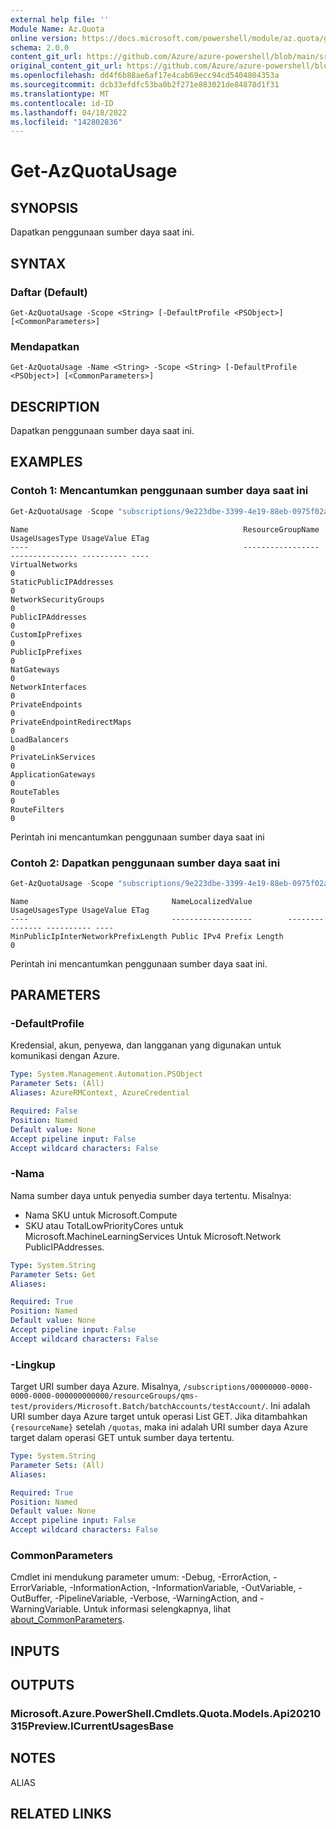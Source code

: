 ```yaml
---
external help file: ''
Module Name: Az.Quota
online version: https://docs.microsoft.com/powershell/module/az.quota/get-azquotausage
schema: 2.0.0
content_git_url: https://github.com/Azure/azure-powershell/blob/main/src/Quota/help/Get-AzQuotaUsage.md
original_content_git_url: https://github.com/Azure/azure-powershell/blob/main/src/Quota/help/Get-AzQuotaUsage.md
ms.openlocfilehash: dd4f6b88ae6af17e4cab69ecc94cd5404804353a
ms.sourcegitcommit: dcb33efdfc53ba0b2f271e883021de84878d1f31
ms.translationtype: MT
ms.contentlocale: id-ID
ms.lasthandoff: 04/18/2022
ms.locfileid: "142802836"
---
```

# Get-AzQuotaUsage

## SYNOPSIS
Dapatkan penggunaan sumber daya saat ini.

## SYNTAX

### Daftar (Default)
```
Get-AzQuotaUsage -Scope <String> [-DefaultProfile <PSObject>] [<CommonParameters>]
```

### Mendapatkan
```
Get-AzQuotaUsage -Name <String> -Scope <String> [-DefaultProfile <PSObject>] [<CommonParameters>]
```

## DESCRIPTION
Dapatkan penggunaan sumber daya saat ini.

## EXAMPLES

### Contoh 1: Mencantumkan penggunaan sumber daya saat ini
```powershell
Get-AzQuotaUsage -Scope "subscriptions/9e223dbe-3399-4e19-88eb-0975f02ac87f/providers/Microsoft.Network/locations/eastus" 
```

```output
Name                                                ResourceGroupName UsageUsagesType UsageValue ETag
----                                                ----------------- --------------- ---------- ----
VirtualNetworks                                                                       0
StaticPublicIPAddresses                                                               0
NetworkSecurityGroups                                                                 0
PublicIPAddresses                                                                     0
CustomIpPrefixes                                                                      0
PublicIpPrefixes                                                                      0
NatGateways                                                                           0
NetworkInterfaces                                                                     0
PrivateEndpoints                                                                      0
PrivateEndpointRedirectMaps                                                           0
LoadBalancers                                                                         0
PrivateLinkServices                                                                   0
ApplicationGateways                                                                   0
RouteTables                                                                           0
RouteFilters                                                                          0
```

Perintah ini mencantumkan penggunaan sumber daya saat ini

### Contoh 2: Dapatkan penggunaan sumber daya saat ini
```powershell
Get-AzQuotaUsage -Scope "subscriptions/9e223dbe-3399-4e19-88eb-0975f02ac87f/providers/Microsoft.Network/locations/eastus" -Name "MinPublicIpInterNetworkPrefixLength"
```

```output
Name                                NameLocalizedValue        UsageUsagesType UsageValue ETag
----                                ------------------        --------------- ---------- ----
MinPublicIpInterNetworkPrefixLength Public IPv4 Prefix Length                 0
```

Perintah ini mencantumkan penggunaan sumber daya saat ini.

## PARAMETERS

### -DefaultProfile
Kredensial, akun, penyewa, dan langganan yang digunakan untuk komunikasi dengan Azure.

```yaml
Type: System.Management.Automation.PSObject
Parameter Sets: (All)
Aliases: AzureRMContext, AzureCredential

Required: False
Position: Named
Default value: None
Accept pipeline input: False
Accept wildcard characters: False
```

### -Nama
Nama sumber daya untuk penyedia sumber daya tertentu.
Misalnya:
- Nama SKU untuk Microsoft.Compute
- SKU atau TotalLowPriorityCores untuk Microsoft.MachineLearningServices Untuk Microsoft.Network PublicIPAddresses.

```yaml
Type: System.String
Parameter Sets: Get
Aliases:

Required: True
Position: Named
Default value: None
Accept pipeline input: False
Accept wildcard characters: False
```

### -Lingkup
Target URI sumber daya Azure.
Misalnya, `/subscriptions/00000000-0000-0000-0000-000000000000/resourceGroups/qms-test/providers/Microsoft.Batch/batchAccounts/testAccount/`.
Ini adalah URI sumber daya Azure target untuk operasi List GET.
Jika ditambahkan `{resourceName}` setelah `/quotas`, maka ini adalah URI sumber daya Azure target dalam operasi GET untuk sumber daya tertentu.

```yaml
Type: System.String
Parameter Sets: (All)
Aliases:

Required: True
Position: Named
Default value: None
Accept pipeline input: False
Accept wildcard characters: False
```

### CommonParameters
Cmdlet ini mendukung parameter umum: -Debug, -ErrorAction, -ErrorVariable, -InformationAction, -InformationVariable, -OutVariable, -OutBuffer, -PipelineVariable, -Verbose, -WarningAction, and -WarningVariable. Untuk informasi selengkapnya, lihat [about_CommonParameters](http://go.microsoft.com/fwlink/?LinkID=113216).

## INPUTS

## OUTPUTS

### Microsoft.Azure.PowerShell.Cmdlets.Quota.Models.Api20210315Preview.ICurrentUsagesBase

## NOTES

ALIAS

## RELATED LINKS

